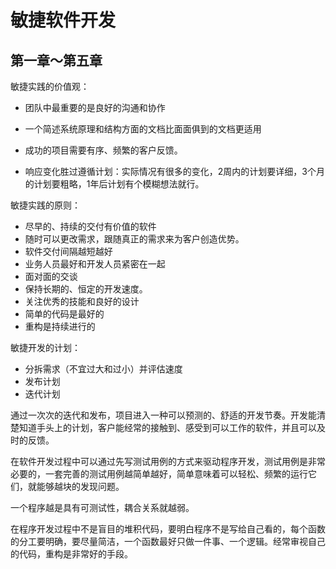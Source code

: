 # 敏捷软件开发

## 第一章～第五章

敏捷实践的价值观：

- 团队中最重要的是良好的沟通和协作

- 一个简述系统原理和结构方面的文档比面面俱到的文档更适用

- 成功的项目需要有序、频繁的客户反馈。

- 响应变化胜过遵循计划：实际情况有很多的变化，2周内的计划要详细，3个月的计划要粗略，1年后计划有个模糊想法就行。

敏捷实践的原则：

- 尽早的、持续的交付有价值的软件
- 随时可以更改需求，跟随真正的需求来为客户创造优势。
- 软件交付间隔越短越好
- 业务人员最好和开发人员紧密在一起
- 面对面的交谈
- 保持长期的、恒定的开发速度。
- 关注优秀的技能和良好的设计
- 简单的代码是最好的
- 重构是持续进行的



敏捷开发的计划：

- 分拆需求（不宜过大和过小）并评估速度
- 发布计划
- 迭代计划

通过一次次的迭代和发布，项目进入一种可以预测的、舒适的开发节奏。开发能清楚知道手头上的计划，客户能经常的接触到、感受到可以工作的软件，并且可以及时的反馈。



在软件开发过程中可以通过先写测试用例的方式来驱动程序开发，测试用例是非常必要的，一套完善的测试用例越简单越好，简单意味着可以轻松、频繁的运行它们，就能够越块的发现问题。

一个程序越是具有可测试性，耦合关系就越弱。

在程序开发过程中不是盲目的堆积代码，要明白程序不是写给自己看的，每个函数的分工要明确，要尽量简洁，一个函数最好只做一件事、一个逻辑。经常审视自己的代码，重构是非常好的手段。

